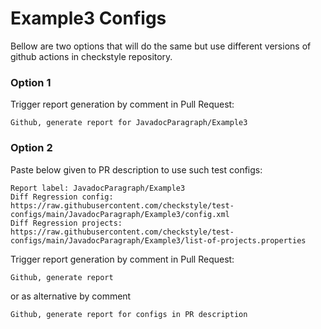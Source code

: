 # Example3 Configs

Bellow are two options that will do the same but use different versions
of github actions in checkstyle repository.


### Option 1
Trigger report generation by comment in Pull Request:
```
Github, generate report for JavadocParagraph/Example3
```

### Option 2

Paste below given to PR description to use such test configs:
```
Report label: JavadocParagraph/Example3
Diff Regression config: https://raw.githubusercontent.com/checkstyle/test-configs/main/JavadocParagraph/Example3/config.xml
Diff Regression projects: https://raw.githubusercontent.com/checkstyle/test-configs/main/JavadocParagraph/Example3/list-of-projects.properties
```

Trigger report generation by comment in Pull Request:
```
Github, generate report
```
or as alternative by comment
```
Github, generate report for configs in PR description
```

